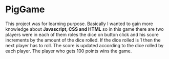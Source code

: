 # PigGame
This project was for learning purpose. Basically I wanted to gain more knowledge about <b>Javascript, CSS and HTML</b> so in this game there are two players were in each of them roles the dice on button click and his score increments by the amount of the dice rolled.
If the dice rolled is 1 then the next player has to roll. The score is updated according to the dice rolled by each player. The player who gets 100 points wins the game. <br>
